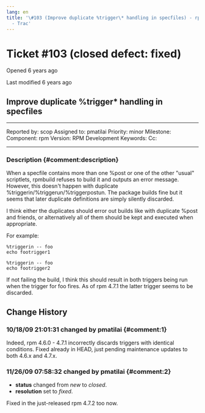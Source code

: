 ```yaml
---
lang: en
title: '\#103 (Improve duplicate %trigger\* handling in specfiles) - rpm
  - Trac'
---
```


Ticket \#103 (closed defect: fixed)
===================================

Opened 6 years ago

Last modified 6 years ago

Improve duplicate %trigger\* handling in specfiles
--------------------------------------------------

  -------------- ------- -------------- -----------------
  Reported by:   scop    Assigned to:   pmatilai
  Priority:      minor   Milestone:     
  Component:     rpm     Version:       RPM Development
  Keywords:              Cc:            
                                        
  -------------- ------- -------------- -----------------

### Description {#comment:description}

When a specfile contains more than one %post or one of the other
\"usual\" scriptlets, rpmbuild refuses to build it and outputs an error
message. However, this doesn\'t happen with duplicate
%triggerin/%triggerun/%triggerpostun. The package builds fine but it
seems that later duplicate definitions are simply silently discarded.

I think either the duplicates should error out builds like with
duplicate %post and friends, or alternatively all of them should be kept
and executed when appropriate.

For example:

    %triggerin -- foo
    echo footrigger1

    %triggerin -- foo
    echo footrigger2

If not failing the build, I think this should result in both triggers
being run when the trigger for foo fires. As of rpm 4.7.1 the latter
trigger seems to be discarded.

Change History
--------------

### 10/18/09 21:01:31 changed by pmatilai {#comment:1}

Indeed, rpm 4.6.0 - 4.7.1 incorrectly discards triggers with identical
conditions. Fixed already in HEAD, just pending maintenance updates to
both 4.6.x and 4.7.x.

### 11/26/09 07:58:32 changed by pmatilai {#comment:2}

-   **status** changed from *new* to *closed*.
-   **resolution** set to *fixed*.

Fixed in the just-released rpm 4.7.2 too now.
